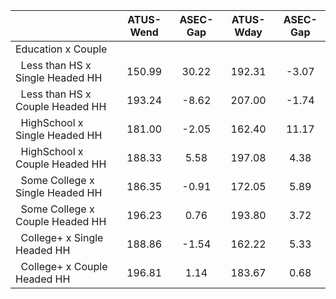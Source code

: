 
|                      |    ATUS-Wend |     ASEC-Gap |    ATUS-Wday |     ASEC-Gap |
| -------------------- | :----------: | :----------: | :----------: | :----------: |
| Education x Couple   |              |              |              |              |
| &nbsp;&nbsp;Less than HS x Single Headed HH |       150.99 |        30.22 |       192.31 |        -3.07 |
| &nbsp;&nbsp;Less than HS x Couple Headed HH |       193.24 |        -8.62 |       207.00 |        -1.74 |
| &nbsp;&nbsp;HighSchool x Single Headed HH |       181.00 |        -2.05 |       162.40 |        11.17 |
| &nbsp;&nbsp;HighSchool x Couple Headed HH |       188.33 |         5.58 |       197.08 |         4.38 |
| &nbsp;&nbsp;Some College x Single Headed HH |       186.35 |        -0.91 |       172.05 |         5.89 |
| &nbsp;&nbsp;Some College x Couple Headed HH |       196.23 |         0.76 |       193.80 |         3.72 |
| &nbsp;&nbsp;College+ x Single Headed HH |       188.86 |        -1.54 |       162.22 |         5.33 |
| &nbsp;&nbsp;College+ x Couple Headed HH |       196.81 |         1.14 |       183.67 |         0.68 |


